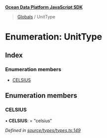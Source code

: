 **[Ocean Data Platform JavaScript SDK](../README.md)**

> [Globals](../README.md) / UnitType

# Enumeration: UnitType

## Index

### Enumeration members

* [CELSIUS](unittype.md#celsius)

## Enumeration members

### CELSIUS

•  **CELSIUS**:  = "celsius"

*Defined in [source/types/types.ts:149](https://github.com/C4IROcean/ODP-sdk-js/blob/4e3fa10/source/types/types.ts#L149)*
